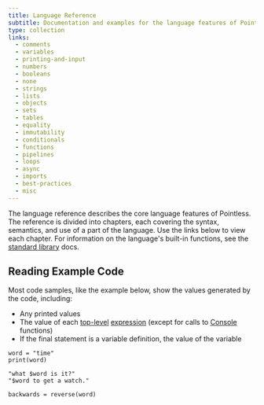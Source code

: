 ```yaml
---
title: Language Reference
subtitle: Documentation and examples for the language features of Pointless
type: collection
links:
  - comments
  - variables
  - printing-and-input
  - numbers
  - booleans
  - none
  - strings
  - lists
  - objects
  - sets
  - tables
  - equality
  - immutability
  - conditionals
  - functions
  - pipelines
  - loops
  - async
  - imports
  - best-practices
  - misc
---
```


The language reference describes the core language features of Pointless. The
reference is divided into chapters, each covering the syntax, semantics, and use
of a part of the language. Use the links below to view each chapter. For
information on the language's built-in functions, see the
[standard library](/stdlib) docs.

## Reading Example Code

Most code samples, like the example below, show the values generated by the
code, including:

- Any printed values
- The value of each [top-level](/misc#top-level) [expression](/misc#expressions)
  (except for calls to [Console](/stdlib/Console) functions)
- If the final statement is a variable definition, the value of the variable

```ptls
word = "time"
print(word)

"what $word is it?"
"$word to get a watch."

backwards = reverse(word)
```
